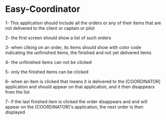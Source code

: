 # Easy-Coordinator

1-  This application should include all the orders or any of their items that are not delivered to the client or captain or pilot

2-  the first screen should show a list of such orders

3-  when cliking on an order, its items should show with color code indicating the unfinished items, the finished and not yet delivered items

4-  the unfinished items can not be clicked

5-  only the finished items can be clicked

6-  when an item is clicked that means it is delivered to the [COORDINATOR] application and should appear on that application, and it then disappears from the list

7-  if the last finished item is clicked the order disappears and and will appear on the [COORDINATOR]'s application, the next order is then displayed
